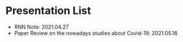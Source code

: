 # Presentation List

- RNN Note: 2021.04.27
- Paper Review on the nowadays studies about Covid-19: 2021.05.18
